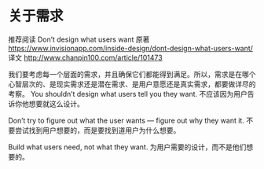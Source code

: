 # 关于需求
推荐阅读 Don’t design what users want
原著 https://www.invisionapp.com/inside-design/dont-design-what-users-want/
译文 http://www.chanpin100.com/article/101473

我们要考虑每一个层面的需求，并且确保它们都能得到满足。所以，需求是在哪个心智层次的、是现实需求还是潜在需求、是用户意愿还是真实需求，都要做详尽的考察。
You shouldn’t design what users tell you they want.
不应该因为用户告诉你他想要就这么设计。

Don’t try to figure out what the user wants — figure out why they want it.
不要尝试找到用户想要的，而是要找到道用户为什么想要。

Build what users need, not what they want.
为用户需要的设计，而不是他们想要的。